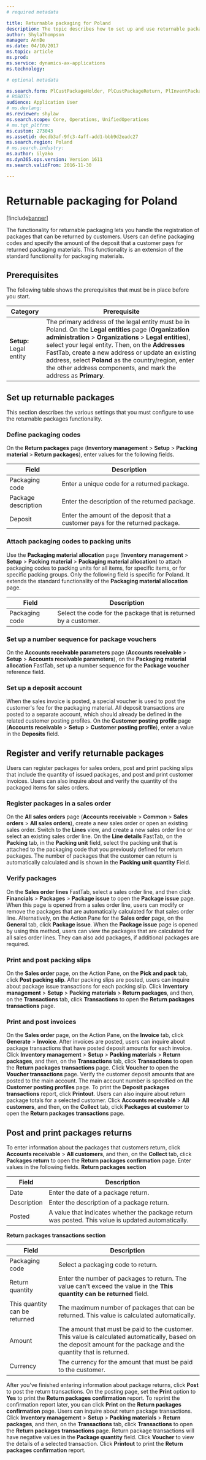 ```yaml
---
# required metadata

title: Returnable packaging for Poland
description: The topic describes how to set up and use returnable packaging for Poland.
author: ShylaThompson
manager: AnnBe
ms.date: 04/10/2017
ms.topic: article
ms.prod: 
ms.service: dynamics-ax-applications
ms.technology: 

# optional metadata

ms.search.form: PlCustPackageHolder, PlCustPackageReturn, PlInventPackageTable, PlInventPackageTrans
# ROBOTS: 
audience: Application User
# ms.devlang: 
ms.reviewer: shylaw
ms.search.scope: Core, Operations, UnifiedOperations
# ms.tgt_pltfrm: 
ms.custom: 273043
ms.assetid: decdb3af-9fc3-4aff-add1-bbb9d2eadc27
ms.search.region: Poland
# ms.search.industry: 
ms.author: ilyako
ms.dyn365.ops.version: Version 1611
ms.search.validFrom: 2016-11-30

---
```


# Returnable packaging for Poland
[!include[banner](../includes/banner.md)]


The functionality for returnable packaging lets you handle the registration of packages that can be returned by customers. Users can define packaging codes and specify the amount of the deposit that a customer pays for returned packaging materials. This functionality is an extension of the standard functionality for packaging materials.

## Prerequisites
The following table shows the prerequisites that must be in place before you start.

| Category                | Prerequisite                                                                                                                                                                                                                                                                                                                                                                                                    |
|-------------------------|-----------------------------------------------------------------------------------------------------------------------------------------------------------------------------------------------------------------------------------------------------------------------------------------------------------------------------------------------------------------------------------------------------------------|
| **Setup:** Legal entity | The primary address of the legal entity must be in Poland. On the **Legal entities** page (**Organization administration** &gt; **Organizations** &gt; **Legal entities**), select your legal entity. Then, on the **Addresses** FastTab, create a new address or update an existing address, select **Poland** as the country/region, enter the other address components, and mark the address as **Primary**. |

## Set up returnable packages
This section describes the various settings that you must configure to use the returnable packages functionality.

### Define packaging codes

On the **Return packages** page (**Inventory management** &gt; **Setup** &gt; **Packing material** &gt; **Return packages**), enter values for the following fields.

| Field               | Description                                                                    |
|---------------------|--------------------------------------------------------------------------------|
| Packaging code      | Enter a unique code for a returned package.                                    |
| Package description | Enter the description of the returned package.                                 |
| Deposit             | Enter the amount of the deposit that a customer pays for the returned package. |

### Attach packaging codes to packing units

Use the **Packaging material allocation** page (**Inventory management** &gt; **Setup** &gt; **Packing material** &gt; **Packaging material allocation**) to attach packaging codes to packing units for all items, for specific items, or for specific packing groups. Only the following field is specific for Poland. It extends the standard functionality of the **Packaging material allocation** page.

| Field          | Description                                                     |
|----------------|-----------------------------------------------------------------|
| Packaging code | Select the code for the package that is returned by a customer. |

### Set up a number sequence for package vouchers

On the **Accounts receivable parameters** page (**Accounts receivable** &gt; **Setup** &gt; **Accounts receivable parameters**), on the **Packaging material allocation** FastTab, set up a number sequence for the **Package voucher** reference field.

### Set up a deposit account

When the sales invoice is posted, a special voucher is used to post the customer's fee for the packaging material. All deposit transactions are posted to a separate account, which should already be defined in the related customer posting profiles. On the **Customer posting profile** page (**Accounts receivable** &gt; **Setup** &gt; **Customer posting profile**), enter a value in the **Deposits** field.

## Register and verify returnable packages
Users can register packages for sales orders, post and print packing slips that include the quantity of issued packages, and post and print customer invoices. Users can also inquire about and verify the quantity of the packaged items for sales orders.

### Register packages in a sales order

On the **All sales orders** page (**Accounts receivable** &gt; **Common** &gt; **Sales orders** &gt; **All sales orders**), create a new sales order or open an existing sales order. Switch to the **Lines** view, and create a new sales order line or select an existing sales order line. On the **Line details** FastTab, on the **Packing** tab, in the **Packing unit** field, select the packing unit that is attached to the packaging code that you previously defined for return packages. The number of packages that the customer can return is automatically calculated and is shown in the **Packing unit quantity** Field.

### Verify packages

On the **Sales order lines** FastTab, select a sales order line, and then click **Financials** &gt; **Packages** &gt; **Package issue** to open the **Package issue** page. When this page is opened from a sales order line, users can modify or remove the packages that are automatically calculated for that sales order line. Alternatively, on the Action Pane for the **Sales order** page, on the **General** tab, click **Package issue**. When the **Package issue** page is opened by using this method, users can view the packages that are calculated for all sales order lines. They can also add packages, if additional packages are required.

### Print and post packing slips

On the **Sales order** page, on the Action Pane, on the **Pick and pack** tab, click **Post packing slip**. After packing slips are posted, users can inquire about package issue transactions for each packing slip. Click **Inventory management** &gt; **Setup** &gt; **Packing materials** &gt; **Return packages**, and then, on the **Transactions** tab, click **Transactions** to open the **Return packages transactions** page.

### Print and post invoices

On the **Sales order** page, on the Action Pane, on the **Invoice** tab, click **Generate** &gt; **Invoice**. After invoices are posted, users can inquire about package transactions that have posted deposit amounts for each invoice. Click **Inventory management** &gt; **Setup** &gt; **Packing materials** &gt; **Return packages**, and then, on the **Transactions** tab, click **Transactions** to open the **Return packages transactions** page. Click **Voucher** to open the **Voucher transactions** page. Verify the customer deposit amounts that are posted to the main account. The main account number is specified on the **Customer posting profiles** page. To print the **Deposit packages transactions** report, click **Printout**. Users can also inquire about return package totals for a selected customer. Click **Accounts receivable** &gt; **All customers**, and then, on the **Collect** tab, click **Packages at customer** to open the **Return packages transactions** page.

## Post and print packages returns
To enter information about the packages that customers return, click **Accounts receivable** &gt; **All customers**, and then, on the **Collect** tab, click **Packages return** to open the **Return packages confirmation** page. Enter values in the following fields. **Return packages section**

| Field       | Description                                                                                        |
|-------------|----------------------------------------------------------------------------------------------------|
| Date        | Enter the date of a package return.                                                                |
| Description | Enter the description of a package return.                                                         |
| Posted      | A value that indicates whether the package return was posted. This value is updated automatically. |

**Return packages transactions section**

| Field                         | Description                                                                                                                                                          |
|-------------------------------|----------------------------------------------------------------------------------------------------------------------------------------------------------------------|
| Packaging code                | Select a packaging code to return.                                                                                                                                   |
| Return quantity               | Enter the number of packages to return. The value can't exceed the value in the **This quantity can be returned** field.                                             |
| This quantity can be returned | The maximum number of packages that can be returned. This value is calculated automatically.                                                                         |
| Amount                        | The amount that must be paid to the customer. This value is calculated automatically, based on the deposit amount for the package and the quantity that is returned. |
| Currency                      | The currency for the amount that must be paid to the customer.                                                                                                       |

After you've finished entering information about package returns, click **Post** to post the return transactions. On the posting page, set the **Print** option to **Yes** to print the **Return packages confirmation** report. To reprint the confirmation report later, you can click **Print** on the **Return packages confirmation** page. Users can inquire about return package transactions. Click **Inventory management** &gt; **Setup** &gt; **Packing materials** &gt; **Return packages**, and then, on the **Transactions** tab, click **Transactions** to open the **Return packages transactions** page. Return package transactions will have negative values in the **Package quantity** field. Click **Voucher** to view the details of a selected transaction. Click **Printout** to print the **Return packages confirmation** report.


